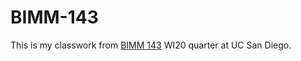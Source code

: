 # BIMM-143

This is my classwork from [BIMM 143](https://bioboot.github.io/bimm143_W20/lectures/) WI20 quarter at UC San Diego.
